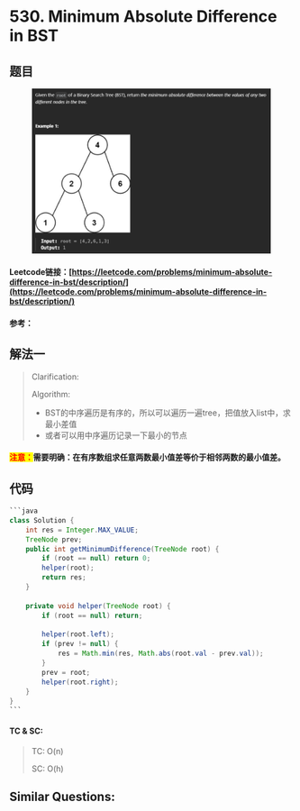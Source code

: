 # 530. Minimum Absolute Difference in BST

## 题目

<figure><img src="../../.gitbook/assets/image (2) (1) (1) (1) (1) (1) (1) (1) (1) (1) (1).png" alt=""><figcaption></figcaption></figure>

#### Leetcode链接：[https://leetcode.com/problems/minimum-absolute-difference-in-bst/description/](https://leetcode.com/problems/minimum-absolute-difference-in-bst/description/)

#### 参考：

## 解法一

> Clarification:&#x20;
>
> Algorithm:&#x20;
>
> * BST的中序遍历是有序的，所以可以遍历一遍tree，把值放入list中，求最小差值
> * 或者可以用中序遍历记录一下最小的节点

#### <mark style="color:red;">注意：</mark>**需要明确：在有序数组求任意两数最小值差等价于相邻两数的最小值差**。

## 代码

````java
```java
class Solution {
    int res = Integer.MAX_VALUE;
    TreeNode prev;
    public int getMinimumDifference(TreeNode root) {
        if (root == null) return 0;
        helper(root);
        return res;
    }

    private void helper(TreeNode root) {
        if (root == null) return;

        helper(root.left);
        if (prev != null) {
            res = Math.min(res, Math.abs(root.val - prev.val));
        }
        prev = root;
        helper(root.right);
    }
}
```
````

#### TC & SC:&#x20;

> TC: O(n)
>
> SC: O(h)

## **Similar Questions:**&#x20;
